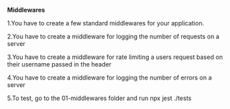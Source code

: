 **Middlewares**

1.You have to create a few standard middlewares for your application.

2.You have to create a middleware for logging the number of requests on a server

3.You have to create a middleware for rate limiting a users request based on their username passed in the header

4.You have to create a middleware for logging the number of errors on a server

5.To test, go to the 01-middlewares folder and run npx jest ./tests
